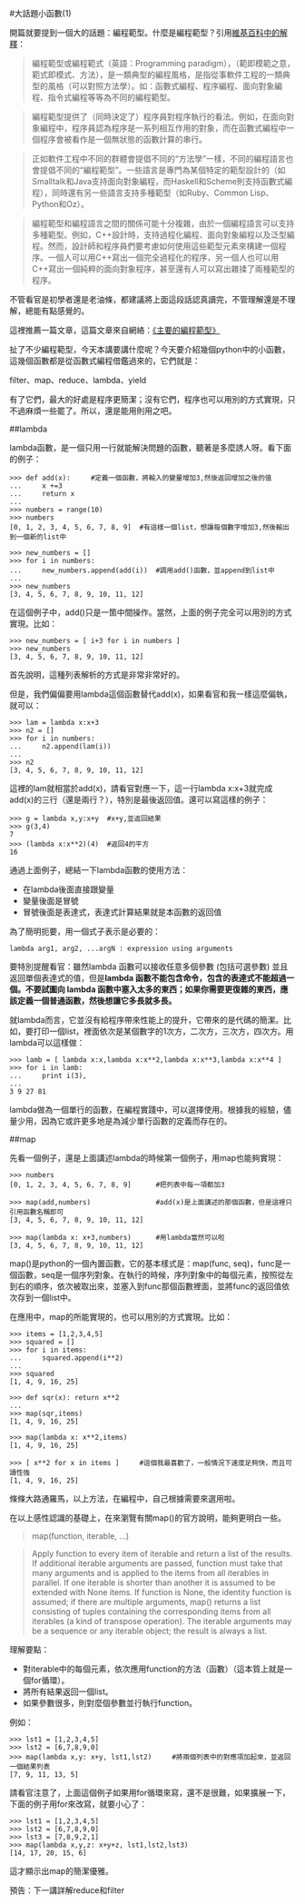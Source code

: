 #大話題小函數(1)

開篇就要提到一個大的話題：編程範型。什麼是編程範型？引用[維基百科中的解釋](http://zh.wikipedia.org/wiki/%E7%BC%96%E7%A8%8B%E8%8C%83%E5%9E%8B)：

>編程範型或編程範式（英語：Programming paradigm），（範即模範之意，範式即模式、方法），是一類典型的編程風格，是指從事軟件工程的一類典型的風格（可以對照方法學）。如：函數式編程、程序編程、面向對象編程、指令式編程等等為不同的編程範型。

>編程範型提供了（同時決定了）程序員對程序執行的看法。例如，在面向對象編程中，程序員認為程序是一系列相互作用的對象，而在函數式編程中一個程序會被看作是一個無狀態的函數計算的串行。

>正如軟件工程中不同的群體會提倡不同的“方法學”一樣，不同的編程語言也會提倡不同的“編程範型”。一些語言是專門為某個特定的範型設計的（如Smalltalk和Java支持面向對象編程，而Haskell和Scheme則支持函數式編程），同時還有另一些語言支持多種範型（如Ruby、Common Lisp、Python和Oz）。

>編程範型和編程語言之間的關係可能十分複雜，由於一個編程語言可以支持多種範型。例如，C++設計時，支持過程化編程、面向對象編程以及泛型編程。然而，設計師和程序員們要考慮如何使用這些範型元素來構建一個程序。一個人可以用C++寫出一個完全過程化的程序，另一個人也可以用C++寫出一個純粹的面向對象程序，甚至還有人可以寫出雜揉了兩種範型的程序。

不管看官是初學者還是老油條，都建議將上面這段話認真讀完，不管理解還是不理解，總能有點感覺的。

這裡推薦一篇文章，這篇文章來自網絡：[《主要的編程範型》](https://github.com/qiwsir/ITArticles/blob/master/IT/%E4%B8%BB%E8%A6%81%E7%9A%84%E7%BC%96%E7%A8%8B%E8%8C%83%E5%9E%8B.md)

扯了不少編程範型，今天本講要講什麼呢？今天要介紹幾個python中的小函數，這幾個函數都是從函數式編程借鑑過來的，它們就是：

filter、map、reduce、lambda、yield

有了它們，最大的好處是程序更簡潔；沒有它們，程序也可以用別的方式實現，只不過麻煩一些罷了。所以，還是能用則用之吧。

##lambda

lambda函數，是一個只用一行就能解決問題的函數，聽著是多麼誘人呀。看下面的例子：

    >>> def add(x):     #定義一個函數，將輸入的變量增加3,然後返回增加之後的值
    ...     x +=3
    ...     return x
    ...
    >>> numbers = range(10)
    >>> numbers
    [0, 1, 2, 3, 4, 5, 6, 7, 8, 9]  #有這樣一個list，想讓每個數字增加3,然後輸出到一個新的list中

    >>> new_numbers = []
    >>> for i in numbers:
    ...     new_numbers.append(add(i))  #調用add()函數，並append到list中
    ...
    >>> new_numbers
    [3, 4, 5, 6, 7, 8, 9, 10, 11, 12]

在這個例子中，add()只是一箇中間操作。當然，上面的例子完全可以用別的方式實現。比如：

    >>> new_numbers = [ i+3 for i in numbers ]
    >>> new_numbers
    [3, 4, 5, 6, 7, 8, 9, 10, 11, 12]

首先說明，這種列表解析的方式是非常非常好的。

但是，我們偏偏要用lambda這個函數替代add(x)，如果看官和我一樣這麼偏執，就可以：

    >>> lam = lambda x:x+3
    >>> n2 = []
    >>> for i in numbers:
    ...     n2.append(lam(i))
    ...
    >>> n2
    [3, 4, 5, 6, 7, 8, 9, 10, 11, 12]

這裡的lam就相當於add(x)，請看官對應一下，這一行lambda x:x+3就完成add(x)的三行（還是兩行？），特別是最後返回值。還可以寫這樣的例子：

    >>> g = lambda x,y:x+y  #x+y,並返回結果
    >>> g(3,4)
    7
    >>> (lambda x:x**2)(4)  #返回4的平方
    16

通過上面例子，總結一下lambda函數的使用方法：

- 在lambda後面直接跟變量
- 變量後面是冒號
- 冒號後面是表達式，表達式計算結果就是本函數的返回值

為了簡明扼要，用一個式子表示是必要的：

    lambda arg1, arg2, ...argN : expression using arguments

要特別提醒看官：雖然lambda 函數可以接收任意多個參數 (包括可選參數) 並且返回單個表達式的值，但是**lambda 函數不能包含命令，包含的表達式不能超過一個。不要試圖向 lambda 函數中塞入太多的東西；如果你需要更復雜的東西，應該定義一個普通函數，然後想讓它多長就多長。**

就lambda而言，它並沒有給程序帶來性能上的提升，它帶來的是代碼的簡潔。比如，要打印一個list，裡面依次是某個數字的1次方，二次方，三次方，四次方。用lambda可以這樣做：

    >>> lamb = [ lambda x:x,lambda x:x**2,lambda x:x**3,lambda x:x**4 ]
    >>> for i in lamb:
    ...     print i(3),
    ...
    3 9 27 81

lambda做為一個單行的函數，在編程實踐中，可以選擇使用。根據我的經驗，儘量少用，因為它或許更多地是為減少單行函數的定義而存在的。

##map

先看一個例子，還是上面講述lambda的時候第一個例子，用map也能夠實現：

    >>> numbers
    [0, 1, 2, 3, 4, 5, 6, 7, 8, 9]      #把列表中每一項都加3

    >>> map(add,numbers)                #add(x)是上面講述的那個函數，但是這裡只引用函數名稱即可
    [3, 4, 5, 6, 7, 8, 9, 10, 11, 12]

    >>> map(lambda x: x+3,numbers)      #用lambda當然可以啦
    [3, 4, 5, 6, 7, 8, 9, 10, 11, 12]

map()是python的一個內置函數，它的基本樣式是：map(func, seq)，func是一個函數，seq是一個序列對象。在執行的時候，序列對象中的每個元素，按照從左到右的順序，依次被取出來，並塞入到func那個函數裡面，並將func的返回值依次存到一個list中。

在應用中，map的所能實現的，也可以用別的方式實現。比如：

    >>> items = [1,2,3,4,5]
    >>> squared = []
    >>> for i in items:
    ...     squared.append(i**2)
    ...
    >>> squared
    [1, 4, 9, 16, 25]

    >>> def sqr(x): return x**2
    ...
    >>> map(sqr,items)
    [1, 4, 9, 16, 25]

    >>> map(lambda x: x**2,items)
    [1, 4, 9, 16, 25]

    >>> [ x**2 for x in items ]     #這個我最喜歡了，一般情況下速度足夠快，而且可讀性強
    [1, 4, 9, 16, 25]

條條大路通羅馬，以上方法，在編程中，自己根據需要來選用啦。

在以上感性認識的基礎上，在來瀏覽有關map()的官方說明，能夠更明白一些。

>map(function, iterable, ...)

>Apply function to every item of iterable and return a list of the results. If additional iterable arguments are passed, function must take that many arguments and is applied to the items from all iterables in parallel. If one iterable is shorter than another it is assumed to be extended with None items. If function is None, the identity function is assumed; if there are multiple arguments, map() returns a list consisting of tuples containing the corresponding items from all iterables (a kind of transpose operation). The iterable arguments may be a sequence or any iterable object; the result is always a list.

理解要點：

- 對iterable中的每個元素，依次應用function的方法（函數）（這本質上就是一個for循環）。
- 將所有結果返回一個list。
- 如果參數很多，則對麼個參數並行執行function。

例如：

    >>> lst1 = [1,2,3,4,5]
    >>> lst2 = [6,7,8,9,0]
    >>> map(lambda x,y: x+y, lst1,lst2)     #將兩個列表中的對應項加起來，並返回一個結果列表
    [7, 9, 11, 13, 5]

請看官注意了，上面這個例子如果用for循環來寫，還不是很難，如果擴展一下，下面的例子用for來改寫，就要小心了：

    >>> lst1 = [1,2,3,4,5]
    >>> lst2 = [6,7,8,9,0]
    >>> lst3 = [7,8,9,2,1]
    >>> map(lambda x,y,z: x+y+z, lst1,lst2,lst3)
    [14, 17, 20, 15, 6]

這才顯示出map的簡潔優雅。

預告：下一講詳解reduce和filter
